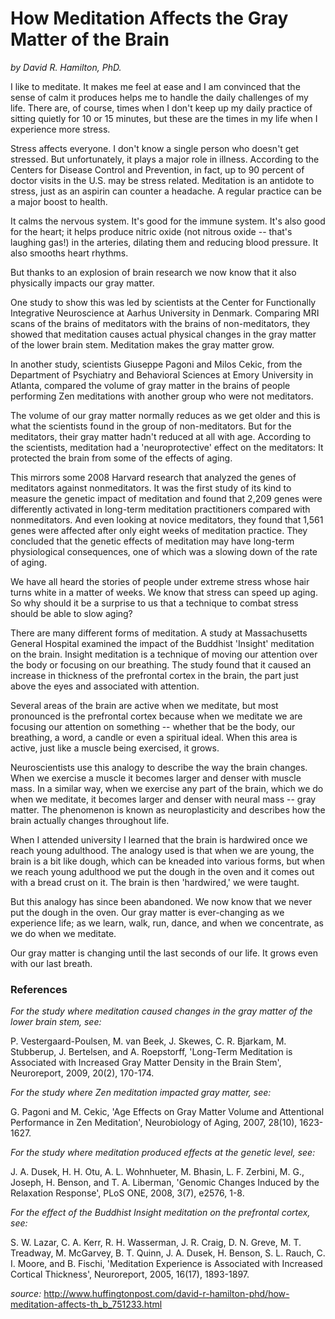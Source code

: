 How Meditation Affects the Gray Matter of the Brain
===================================================

_by David R. Hamilton, PhD._

I like to meditate. It makes me feel at ease and I am convinced that the sense of calm it produces
helps me to handle the daily challenges of my life. There are, of course, times when I don't keep up my
daily practice of sitting quietly for 10 or 15 minutes, but these are the times in my life when I
experience more stress.

Stress affects everyone. I don't know a single person who doesn't get stressed. But unfortunately, it
plays a major role in illness. According to the Centers for Disease Control and Prevention, in fact, up to
90 percent of doctor visits in the U.S. may be stress related. Meditation is an antidote to stress, just as
an aspirin can counter a headache. A regular practice can be a major boost to health.

It calms the nervous system. It's good for the immune system. It's also good for the heart; it helps
produce nitric oxide (not nitrous oxide -- that's laughing gas!) in the arteries, dilating them and reducing
blood pressure. It also smooths heart rhythms.

But thanks to an explosion of brain research we now know that it also physically impacts our gray
matter.

One study to show this was led by scientists at the Center for Functionally Integrative Neuroscience
at Aarhus University in Denmark. Comparing MRI scans of the brains of meditators with the brains of
non-meditators, they showed that meditation causes actual physical changes in the gray matter of the
lower brain stem. Meditation makes the gray matter grow.

In another study, scientists Giuseppe Pagoni and Milos Cekic, from the Department of Psychiatry and
Behavioral Sciences at Emory University in Atlanta, compared the volume of gray matter in the brains of
people performing Zen meditations with another group who were not meditators.

The volume of our gray matter normally reduces as we get older and this is what the scientists
found in the group of non-meditators. But for the meditators, their gray matter hadn't reduced at all
with age. According to the scientists, meditation had a 'neuroprotective' effect on the meditators: It
protected the brain from some of the effects of aging.

This mirrors some 2008 Harvard research that analyzed the genes of meditators against nonmeditators.
It was the first study of its kind to measure the genetic impact of meditation and found that
2,209 genes were differently activated in long-term meditation practitioners compared with nonmeditators.
And even looking at novice meditators, they found that 1,561 genes were affected after only
eight weeks of meditation practice. They concluded that the genetic effects of meditation may have
long-term physiological consequences, one of which was a slowing down of the rate of aging.

We have all heard the stories of people under extreme stress whose hair turns white in a matter of
weeks. We know that stress can speed up aging. So why should it be a surprise to us that a technique
to combat stress should be able to slow aging?

There are many different forms of meditation. A study at Massachusetts General Hospital examined
the impact of the Buddhist 'Insight' meditation on the brain. Insight meditation is a technique of moving
our attention over the body or focusing on our breathing. The study found that it caused an increase in
thickness of the prefrontal cortex in the brain, the part just above the eyes and associated with
attention.

Several areas of the brain are active when we meditate, but most pronounced is the prefrontal
cortex because when we meditate we are focusing our attention on something -- whether that be the
body, our breathing, a word, a candle or even a spiritual ideal. When this area is active, just like a
muscle being exercised, it grows.

Neuroscientists use this analogy to describe the way the brain changes. When we exercise a muscle
it becomes larger and denser with muscle mass. In a similar way, when we exercise any part of the
brain, which we do when we meditate, it becomes larger and denser with neural mass -- gray matter.
The phenomenon is known as neuroplasticity and describes how the brain actually changes throughout
life.

When I attended university I learned that the brain is hardwired once we reach young adulthood.
The analogy used is that when we are young, the brain is a bit like dough, which can be kneaded into
various forms, but when we reach young adulthood we put the dough in the oven and it comes out with
a bread crust on it. The brain is then 'hardwired,' we were taught.

But this analogy has since been abandoned. We now know that we never put the dough in the oven.
Our gray matter is ever-changing as we experience life; as we learn, walk, run, dance, and when we
concentrate, as we do when we meditate.

Our gray matter is changing until the last seconds of our life. It grows even with our last breath.

### References

_For the study where meditation caused changes in the gray matter of the lower brain stem, see:_

P. Vestergaard-Poulsen, M. van Beek, J. Skewes, C. R. Bjarkam, M. Stubberup, J. Bertelsen, and A.
Roepstorff, 'Long-Term Meditation is Associated with Increased Gray Matter Density in the Brain Stem',
Neuroreport, 2009, 20(2), 170-174.

_For the study where Zen meditation impacted gray matter, see:_

G. Pagoni and M. Cekic, 'Age Effects on Gray Matter Volume and Attentional Performance in Zen Meditation',
Neurobiology of Aging, 2007, 28(10), 1623-1627.

_For the study where meditation produced effects at the genetic level, see:_

J. A. Dusek, H. H. Otu, A. L. Wohnhueter, M. Bhasin, L. F. Zerbini, M. G., Joseph, H. Benson, and T. A.
Liberman, 'Genomic Changes Induced by the Relaxation Response', PLoS ONE, 2008, 3(7), e2576, 1-8.

_For the effect of the Buddhist Insight meditation on the prefrontal cortex, see:_

S. W. Lazar, C. A. Kerr, R. H. Wasserman, J. R. Craig, D. N. Greve, M. T. Treadway, M. McGarvey, B. T.
Quinn, J. A. Dusek, H. Benson, S. L. Rauch, C. I. Moore, and B. Fischi, 'Meditation Experience is Associated
with Increased Cortical Thickness', Neuroreport, 2005, 16(17), 1893-1897.

_source:_ <http://www.huffingtonpost.com/david-r-hamilton-phd/how-meditation-affects-th_b_751233.html>
